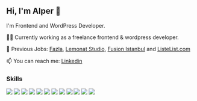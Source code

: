 ## Hi, I'm Alper 👋

I'm Frontend and WordPress Developer.

👨‍💻 Currently working as a freelance frontend & wordpress developer.

:office: Previous Jobs: [Fazla](https://www.fazla.com/), [Lemonat Studio](https://lemonat.com/), [Fusion Istanbul](https://fusionistanbul.com/) and [ListeList.com](https://listelist.com/)

📫 You can reach me: [Linkedin](https://linkedin.com/in/alperalin)

### Skills

<div>
  <img src="https://alperalin.com/icons/javascript-with-logo.svg" />
  <img src="https://alperalin.com/icons/html-with-logo.svg" />
  <img src="https://alperalin.com/icons/css-with-logo.svg" />
  <img src="https://alperalin.com/icons/typescript-with-logo.svg" />
  <img src="https://alperalin.com/icons/react-with-logo.svg" />
  <img src="https://alperalin.com/icons/react-native-with-logo.svg" />
  <img src="https://alperalin.com/icons/next-with-logo.svg" />
  <img src="https://alperalin.com/icons/redux-with-logo.svg" />
  <img src="https://alperalin.com/icons/mui-with-logo.svg" />
  <img src="https://alperalin.com/icons/sass-with-logo.svg" />
  <img src="https://alperalin.com/icons/wordpress-with-logo.svg" />
  <img src="https://alperalin.com/icons/figma-with-logo.svg" />
</div>

